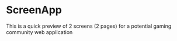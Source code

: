 ScreenApp
=================
This is a quick preview of 2 screens (2 pages) for a potential gaming community web application
